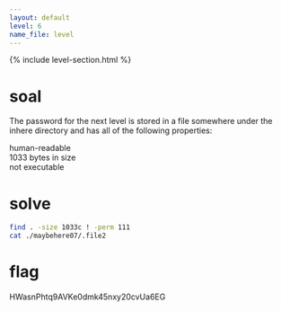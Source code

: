 ```yaml
---
layout: default
level: 6
name_file: level
---
```


{% include level-section.html %}

# soal
The password for the next level is stored in a file somewhere under the inhere directory and has all of the following properties:

human-readable \
1033 bytes in size \
not executable

# solve
```bash
find . -size 1033c ! -perm 111
cat ./maybehere07/.file2
```

# flag
HWasnPhtq9AVKe0dmk45nxy20cvUa6EG